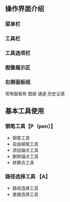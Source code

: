 ## 操作界面介绍
### 菜单栏
### 工具栏
### 工具选项栏
### 图像展示区
### 右侧面板组
常用面板有 图层 通道 历史记录

## 基本工具使用
### 钢笔工具【P（pen）】
+ 钢笔工具
+ 自由钢笔工具
+ 添加锚点工具
+ 删除锚点工具
+ 转换点工具

### 路径选择工具 【A】
+ 路径选择工具
+ 直接选择工具